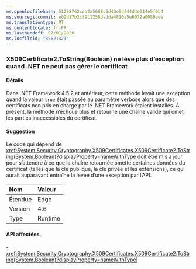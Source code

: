 ```yaml
---
ms.openlocfilehash: 51208762cea2a5688c5d43e5d444d4e014e5f0b4
ms.sourcegitcommit: e02d17b2cf9c1258dadda4810a5e6072a0089aee
ms.translationtype: MT
ms.contentlocale: fr-FR
ms.lasthandoff: 07/01/2020
ms.locfileid: "85621323"
---
```

### <a name="x509certificate2tostringboolean-does-not-throw-now-when-net-cannot-handle-the-certificate"></a>X509Certificate2.ToString(Boolean) ne lève plus d’exception quand .NET ne peut pas gérer le certificat

#### <a name="details"></a>Détails

Dans .NET Framework 4.5.2 et antérieur, cette méthode levait une exception quand la valeur <code>true</code> était passée au paramètre verbose alors que des certificats non pris en charge par le .NET Framework étaient installés. À présent, la méthode n’échoue plus et retourne une chaîne valide qui omet les parties inaccessibles du certificat.

#### <a name="suggestion"></a>Suggestion

Le code qui dépend de <xref:System.Security.Cryptography.X509Certificates.X509Certificate2.ToString(System.Boolean)?displayProperty=nameWithType> doit être mis à jour pour s’attendre à ce que la chaîne retournée omette certaines données du certificat (telles que la clé publique, la clé privée et les extensions), ce qui aurait auparavant entraîné la levée d’une exception par l’API.

| Nom    | Valeur       |
|:--------|:------------|
| Étendue   |Edge|
|Version|4.6|
|Type|Runtime

#### <a name="affected-apis"></a>API affectées

-<xref:System.Security.Cryptography.X509Certificates.X509Certificate2.ToString(System.Boolean)?displayProperty=nameWithType></li></ul>|
